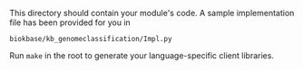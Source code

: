 This directory should contain your module's code.
A sample implementation file has been provided for you in

```biokbase/kb_genomeclassification/Impl.py```

Run `make` in the root to generate your language-specific client libraries.
